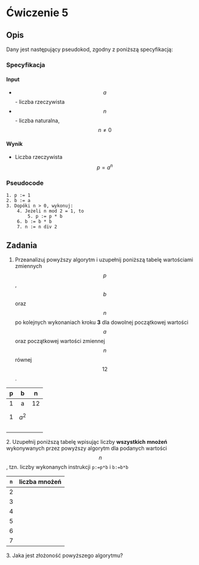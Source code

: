 # Ćwiczenie 5

## Opis

Dany jest następujący pseudokod, zgodny z poniższą specyfikacją:

### Specyfikacja

#### Input

* $$a$$ - liczba rzeczywista
* $$n$$ - liczba naturalna, $$n \neq 0$$ 

#### Wynik

* Liczba rzeczywista $$p=a^n$$ 

### Pseudocode

```
1. p := 1
2. b := a
3. Dopóki n > 0, wykonuj:
    4. Jeżeli n mod 2 = 1, to
        5. p := p * b
    6. b := b * b
    7. n := n div 2
```

## Zadania

1. Przeanalizuj powyższy algorytm i uzupełnij poniższą tabelę wartościami zmiennych $$p$$ , $$b$$ oraz $$n$$ po kolejnych wykonaniach kroku **3** dla dowolnej początkowej wartości $$a$$ oraz początkowej wartości zmiennej $$n$$ równej $$12$$ .

|  p  |     b    |  n  |
| :-: | :------: | :-: |
|  1  |     a    |  12 |
|  1  | $$a^2$$  |     |
|     |          |     |
|     |          |     |
|     |          |     |

2\. Uzupełnij poniższą tabelę wpisując liczby **wszystkich mnożeń** wykonywanych przez powyższy algorytm dla podanych wartości $$n$$ , tzn. liczby wykonanych instrukcji `p:=p*b` i `b:=b*b`

| `n` | liczba mnożeń |
| :-: | :-----------: |
|  2  |               |
|  3  |               |
|  4  |               |
|  5  |               |
|  6  |               |
|  7  |               |

3\. Jaka jest złożoność powyższego algorytmu?
